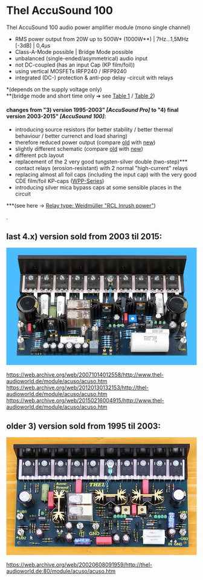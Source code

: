 # Thel AccuSound 100
Thel AccuSound 100 audio power amplifier module (mono single channel)  
* RMS power output from 20W up to 500W\* (1000W\*\*) | 7Hz...1,5MHz [-3dB]  |  0,4µs
* Class-A-Mode possible | Bridge Mode possible  
* unbalanced (single-ended/asymmetrical) audio input  
* not DC-coupled (has an input Cap (KP film/foil))  
* using vertical MOSFETs IRFP240 / IRFP9240  
* integrated (DC-) protection & anti-pop delay -circuit with relays
  
\*(depends on the supply voltage only)  
\*\*(bridge mode and short time only ➔ see <a href="/docs/4.) final version 2003-2015/power_output_table_version_2003-2015.png">Table 1</a> / <a href="/docs/3) version 1995-2003/power_output_table_version_1995-2003__V2.jpg">Table 2</a>)  
  
#### changes from "3) version 1995-2003" *[AccuSound Pro]* to "4) final version 2003-2015" *[AccuSound 100]*:  
* introducing source resistors (for better stability / better thermal behaviour / better currenct and load sharing)
* therefore reduced power output (compare <a href="/docs/3) version 1995-2003/power_output_table_version_1995-2003__V2.jpg">old</a> with <a href="/docs/4.) final version 2003-2015/power_output_table_version_2003-2015.png">new</a>)
* slightly different schematic (compare <a href="/hardware/3) version 1995-2003/accusound_version_1995-2003_schematic_V1.jpg">old</a> with <a href="/hardware/4.) final version 2003-2015/AccuSound_100_schematic_2004__corrected.jpg">new</a>)
* different pcb layout
* replacement of the 2 very good tungsten-silver double (two-step)\*\*\* contact relays (erosion-resistant) with 2 normal "high-current" relays  
* replacing almost all foil caps (including the input cap) with the very good CDE film/foil KP-caps (<a href="https://github.com/analoghifi/capacitors/blob/main/audio%20and%20filter%20capacitors/docs/datasheets/kp/CDE_series_WPP.pdf">WPP-Series</a>)
* introducing silver mica bypass caps at some sensible places in the circuit
  
\*\*\*(see here -> <a href="/docs/components datasheets/special relay version 1995-2003">Relay type: Weidmüller "RCL Inrush power"</a>)
  
.
  
## last 4.x) version sold from 2003 til 2015:  
<img src="/hardware/4.) final version 2003-2015/4.3) version 2011-2015/accuSound_100__2011-2015.jpg" />
  
https://web.archive.org/web/20071014012558/http://www.thel-audioworld.de/module/acuso/acuso.htm  
https://web.archive.org/web/20120130132153/http://thel-audioworld.de/module/acuso/acuso.htm  
https://web.archive.org/web/20150216004915/http://www.thel-audioworld.de/module/acuso/acuso.htm  
  
## older 3) version sold from 1995 til 2003:  
<img src="/hardware/3) version 1995-2003/accusound_1995-2003.jpg" />  
  
https://web.archive.org/web/20020608091959/http://thel-audioworld.de:80/module/acuso/acuso.htm
